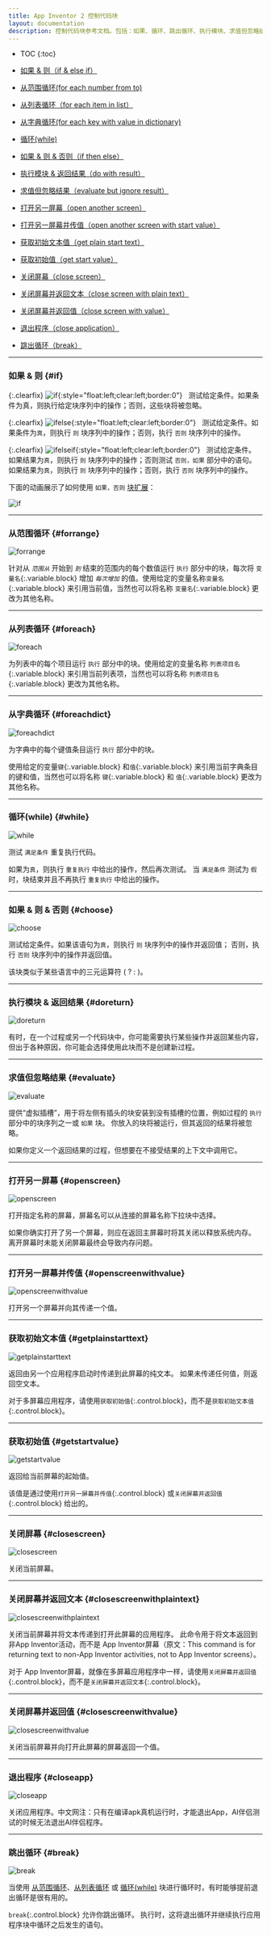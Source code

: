```yaml
---
title: App Inventor 2 控制代码块
layout: documentation
description: 控制代码块参考文档。包括：如果、循环、跳出循环、执行模块、求值但忽略结果、打开另一屏幕、打开另一屏幕并传值、获取初始值、关闭屏幕、退出程序。
---
```


* TOC
{:toc}

* [如果 & 则（if & else if）](#if)
* [从范围循环(for each number from to)](#forrange)
* [从列表循环（for each item in list）](#foreach)
* [从字典循环(for each key with value in dictionary)](#foreachdict)
* [循环(while)](#while)
* [如果 & 则 & 否则（if then else）](#choose)
* [执行模块 & 返回结果（do with result）](#doreturn)
* [求值但忽略结果（evaluate but ignore result）](#evaluate)
* [打开另一屏幕（open another screen）](#openscreen)
* [打开另一屏幕并传值（open another screen with start value）](#openscreenwithvalue)
* [获取初始文本值（get plain start text）](#getplainstarttext)
* [获取初始值（get start value）](#getstartvalue)
* [关闭屏幕（close screen）](#closescreen)
* [关闭屏幕并返回文本（close screen with plain text）](#closescreenwithplaintext)
* [关闭屏幕并返回值（close screen with value）](#closescreenwithvalue)
* [退出程序（close application）](#closeapp)
* [跳出循环（break）](#break)

***
### 如果 & 则   {#if}

{:.clearfix}
![if](images/control/if.png){:style="float:left;clear:left;border:0"} &nbsp;&nbsp;测试给定条件。如果条件为真，则执行给定块序列中的操作；否则，这些块将被忽略。

{:.clearfix}
![ifelse](images/control/ifelse.png){:style="float:left;clear:left;border:0"} &nbsp;&nbsp;测试给定条件。如果条件为`真`，则执行 `则` 块序列中的操作；否则，执行 `否则` 块序列中的操作。

{:.clearfix}
![ifelseif](images/control/ifelseif.png){:style="float:left;clear:left;border:0"}  &nbsp;&nbsp;测试给定条件。如果结果为`真`，则执行 `则` 块序列中的操作；否则测试 `否则，如果` 部分中的语句。如果结果为`真`，则执行 `则` 块序列中的操作；否则，执行 `否则` 块序列中的操作。

下面的动画展示了如何使用 `如果，否则` [块扩展](../concepts/mutators.html)：

![if](images/control/if.gif)

***
### 从范围循环   {#forrange}

![forrange](images/control/forrange.png)

针对从 *`范围从`* 开始到 *`到`* 结束的范围内的每个数值运行 `执行` 部分中的块，每次将 `变量名`{:.variable.block} 增加 *`每次增加`* 的值。使用给定的变量名称`变量名`{:.variable.block} 来引用当前值，当然也可以将名称 `变量名`{:.variable.block} 更改为其他名称。

***
### 从列表循环   {#foreach}

![foreach](images/control/foreach.png)

为列表中的每个项目运行 `执行` 部分中的块。使用给定的变量名称 `列表项目名`{:.variable.block} 来引用当前列表项，当然也可以将名称 `列表项目名`{:.variable.block} 更改为其他名称。

***
### 从字典循环   {#foreachdict}

![foreachdict](images/control/foreachdict.png)

为字典中的每个键值条目运行 `执行` 部分中的块。 

使用给定的变量`键`{:.variable.block} 和`值`{:.variable.block} 来引用当前字典条目的键和值，当然也可以将名称 `键`{:.variable.block} 和 `值`{:.variable.block} 更改为其他名称。

***
### 循环(while)   {#while}

![while](images/control/while.png)

测试 `满足条件` 重复执行代码。

如果为`真`，则执行 `重复执行` 中给出的操作，然后再次测试。 当 `满足条件` 测试为 `假` 时，块结束并且不再执行 `重复执行` 中给出的操作。

***
### 如果 & 则 & 否则   {#choose}

![choose](images/control/choose.png)

测试给定条件。如果该语句为`真`，则执行 `则` 块序列中的操作并返回值； 否则，执行 `否则` 块序列中的操作并返回值。

该块类似于某些语言中的三元运算符 ( ? : )。

***
### 执行模块 & 返回结果   {#doreturn}

![doreturn](images/control/doreturn.png)

有时，在一个过程或另一个代码块中，你可能需要执行某些操作并返回某些内容，但出于各种原因，你可能会选择使用此块而不是创建新过程。

***
### 求值但忽略结果   {#evaluate}

![evaluate](images/control/evaluate.png)

提供“虚拟插槽”，用于将左侧有插头的块安装到没有插槽的位置，例如过程的 `执行` 部分中的块序列之一或 `如果` 块。 你放入的块将被运行，但其返回的结果将被忽略。

如果你定义一个返回结果的过程，但想要在不接受结果的上下文中调用它。

***
### 打开另一屏幕   {#openscreen}

![openscreen](images/control/openscreen.png)

打开指定名称的屏幕，屏幕名可以从连接的屏幕名称下拉块中选择。

如果你确实打开了另一个屏幕，则应在返回主屏幕时将其关闭以释放系统内存。 离开屏幕时未能关闭屏幕最终会导致内存问题。

<!-- App developers should never close Screen1 or use this block to return to Screen1. Use the close screen block instead. 
App开发人员切勿关闭 Screen1 ，但可以使用此块返回到 Screen1。 请改用`关闭屏幕`{:.control.block} 块。-->

***
### 打开另一屏幕并传值   {#openscreenwithvalue}

![openscreenwithvalue](images/control/openscreenwithvalue.png)

打开另一个屏幕并向其传递一个值。

***
### 获取初始文本值   {#getplainstarttext}

![getplainstarttext](images/control/getplainstarttext.png)

返回由另一个应用程序启动时传递到此屏幕的纯文本。 如果未传递任何值，则返回空文本。 

对于多屏幕应用程序，请使用`获取初始值`{:.control.block}，而不是`获取初始文本值`{:.control.block}。

***
### 获取初始值   {#getstartvalue}

![getstartvalue](images/control/getstartvalue.png)

返回给当前屏幕的起始值。

该值是通过使用`打开另一屏幕并传值`{:.control.block} 或`关闭屏幕并返回值`{:.control.block} 给出的。

***
### 关闭屏幕   {#closescreen}

![closescreen](images/control/closescreen.png)

关闭当前屏幕。

***
### 关闭屏幕并返回文本   {#closescreenwithplaintext}

![closescreenwithplaintext](images/control/closescreenwithplaintext.png)

关闭当前屏幕并将文本传递到打开此屏幕的应用程序。 此命令用于将文本返回到 非App Inventor活动，而不是 App Inventor屏幕（原文：This command is for returning text to non-App Inventor activities, not to App Inventor screens）。 

对于 App Inventor屏幕，就像在多屏幕应用程序中一样，请使用`关闭屏幕并返回值`{:.control.block}，而不是`关闭屏幕并返回文本`{:.control.block}。

***
### 关闭屏幕并返回值   {#closescreenwithvalue}

![closescreenwithvalue](images/control/closescreenwithvalue.png)

关闭当前屏幕并向打开此屏幕的屏幕返回一个值。

***
### 退出程序   {#closeapp}

![closeapp](images/control/closeapp.png)

关闭应用程序。中文网注：只有在编译apk真机运行时，才能退出App，AI伴侣测试的时候无法退出AI伴侣程序。

***
### 跳出循环   {#break}

![break](images/control/break.png)

当使用 [从范围循环](#forrange)、[从列表循环](#foreach) 或 [循环(while)](#while) 块进行循环时，有时能够提前退出循环是很有用的。

`break`{:.control.block} 允许你跳出循环。 执行时，这将退出循环并继续执行应用程序块中循环之后发生的语句。
